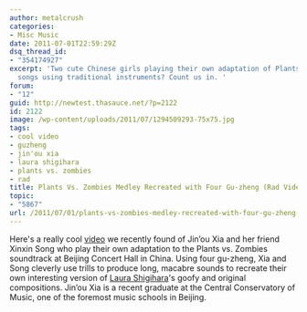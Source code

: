 ```yaml
---
author: metalcrush
categories:
- Misc Music
date: 2011-07-01T22:59:29Z
dsq_thread_id:
- "354174927"
excerpt: 'Two cute Chinese girls playing their own adaptation of Plants Vs. Zombies
  songs using traditional instruments? Count us in. '
forum:
- "12"
guid: http://newtest.thasauce.net/?p=2122
id: 2122
image: /wp-content/uploads/2011/07/1294509293-75x75.jpg
tags:
- cool video
- guzheng
- jin'ou xia
- laura shigihara
- plants vs. zombies
- rad
title: Plants Vs. Zombies Medley Recreated with Four Gu-zheng (Rad Video!)
topic:
- "5867"
url: /2011/07/01/plants-vs-zombies-medley-recreated-with-four-gu-zheng-rad-video/
---
```


<div style="width: 425px; margin: 0 auto;">
</div>

Here's a really cool [video](http://youtu.be/D81na9YDADw) we recently found of Jin&#8217;ou Xia and her friend Xinxin Song who play their own adaptation to the Plants vs. Zombies soundtrack at Beijing Concert Hall in China. Using four gu-zheng, Xia and Song cleverly use trills to produce long, macabre sounds to recreate their own interesting version of [Laura Shigihara](http://laurashigihara.bandcamp.com/)'s goofy and original compositions. Jin&#8217;ou Xia is a recent graduate at the Central Conservatory of Music, one of the foremost music schools in Beijing.